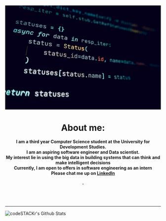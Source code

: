 <div align="center">
</div>

 

<div align="center">
 
 ![alt text](code.jpg)

</div>
 
<div align="center">

<h1>About me:</h1>

</div>

<div align="center">

<h4>
 <P>I am a third year Computer Science student at the University for Development Studies.<br>
  I am an aspiring software engineer and Data scientist.<br>
  My interest lie in using the big data in building systems that can think  and make intelligent decisions <br>
  Currently, I am open to offers in software engineering as an intern<br>
  Please chat me up on <a href="https://www.linkedin.com/in/agere-joseph-461743197/" >LinkedIn</a> <br>
  
  .</P>

</h4>

</div>


</div>


<br />
<br />
</div>

---

<img align="left" alt="codeSTACKr's Github Stats" src="https://github-readme-stats.vercel.app/api?username=AgereJoseph1&show_icons=true&hide_border=true&count_private=true" />

<br />
<br />


[website]: https://www.linkedin.com/in/agere-joseph-461743197/
[linkedin]: https://www.linkedin.com/in/patrickattankurugu1/
